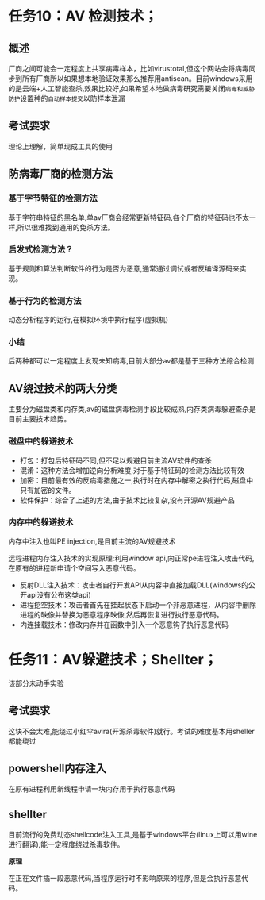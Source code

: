 # 任务10：AV 检测技术；

## 概述

厂商之间可能会一定程度上共享病毒样本，比如virustotal,但这个网站会将病毒同步到所有厂商所以如果想本地验证效果那么推荐用antiscan。目前windows采用的是云端+人工智能查杀,效果比较好,如果希望本地做病毒研究需要关闭`病毒和威胁防护`设置种的`自动样本提交`以防样本泄漏

## 考试要求

理论上理解，简单现成工具的使用

## 防病毒厂商的检测方法

### 基于字节特征的检测方法

基于字符串特征的黑名单,单av厂商会经常更新特征码,各个厂商的特征码也不太一样,所以很难找到通用的免杀方法。



### 启发式检测方法？

基于规则和算法判断软件的行为是否为恶意,通常通过调试或者反编译源码来实现。



### 基于行为的检测方法

动态分析程序的运行,在模拟环境中执行程序(虚拟机)



### 小结

后两种都可以一定程度上发现未知病毒,目前大部分av都是基于三种方法综合检测



## AV绕过技术的两大分类

主要分为磁盘类和内存类,av的磁盘病毒检测手段比较成熟,内存类病毒躲避查杀是目前主要技术趋势。

### 磁盘中的躲避技术

- 打包：打包后特征码不同,但不足以规避目前主流AV软件的查杀
- 混淆：这种方法会增加逆向分析难度,对于基于特征码的检测方法比较有效
- 加密：目前最有效的反病毒措施之一,执行时在内存中解密之执行代码,磁盘中只有加密的文件。
- 软件保护：综合了上述的方法,由于技术比较复杂,没有开源AV规避产品

### 内存中的躲避技术

内存中注入也叫PE injection,是目前主流的AV规避技术

远程进程内存注入技术的实现原理:利用window api,向正常pe进程注入攻击代码,在原有的进程新申请个空间写入恶意代码。

- 反射DLL注入技术：攻击者自行开发API从内容中直接加载DLL(windows的公开api没有公布这类api)
- 进程挖空技术：攻击者首先在挂起状态下启动一个非恶意进程，从内容中删除进程的映像并替换为恶意程序映像,然后再恢复进行执行恶意代码。
- 内连挂载技术：修改内存并在函数中引入一个恶意钩子执行恶意代码



# 任务11：AV躲避技术；Shellter；

该部分未动手实验

## 考试要求

这块不会太难,能绕过小红伞avira(开源杀毒软件)就行。考试的难度基本用sheller都能绕过

## powershell内存注入

在原有进程利用新线程申请一块内存用于执行恶意代码

## shellter

目前流行的免费动态shellcode注入工具,是基于windows平台(linux上可以用wine进行翻译),能一定程度绕过杀毒软件。

**原理**

在正在文件插一段恶意代码,当程序运行时不影响原来的程序,但是会执行恶意代码。